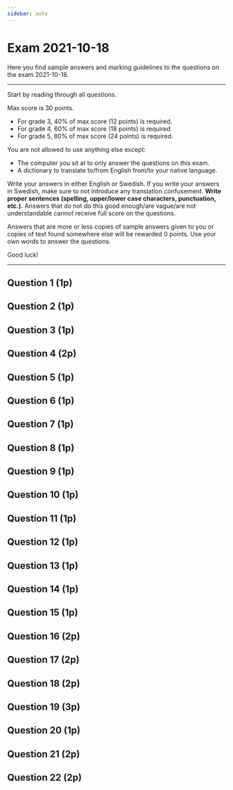 ```yaml
---
sidebar: auto
---
```

<SetTitle title="Web Development Fundamentals 2021" />

# Exam 2021-10-18
Here you find sample answers and marking guidelines to the questions on the exam 2021-10-18.

<!--
::: danger Point reduction for improper usage of upper-/lowercase characters
As explained in the exam instructions, answers not properly using upper-/lowercase characters will receive point reduction. This time it has only been set to `0.1` points for each answer that do not properly use upper-/lowercase characters, such as answers written with only lowercase characters. Next time this will likely increase.
:::
-->

---

Start by reading through all questions.

Max score is 30 points.

* For grade 3, 40% of max score (12 points) is required.
* For grade 4, 60% of max score (18 points) is required.
* For grade 5, 80% of max score (24 points) is required.

You are not allowed to use anything else except:

* The computer you sit at to only answer the questions on this exam.
* A dictionary to translate to/from English from/to your native language.

Write your answers in either English or Swedish. If you write your answers in Swedish, make sure to not introduce any translation confusement. **Write proper sentences (spelling, upper/lower case characters, punctuation, etc.).** Answers that do not do this good enough/are vague/are not understandable cannot receive full score on the questions.

Answers that are more or less copies of sample answers given to you or copies of text found somewhere else will be rewarded 0 points. Use your own words to answer the questions.

Good luck!

---


## Question 1 (1p)
<ExamQuestion>
<template v-slot:question>

Name the method one should use in HTTP when the request is about:

* Retrieving a resource
* Creating a new resource
* Deleting a resource

**Note**: This question is about HTTP, and not about websites.

You will get:

* 0.33 points for each correct name

</template>
<template v-slot:sample-answer>

* Retrieving a resource: `GET`
* Creating a new resource: `POST`
* Deleting a resource: `DELETE`

</template>
<template v-slot:marking-guidelines>

* 0.33 points for each correct name

</template>
</ExamQuestion>




## Question 2 (1p)
<ExamQuestion>
<template v-slot:question>

Specify the status code that should be sent back in HTTP when:

* The requested resource doesn't exist
* The server encountered an unknown problem and therefor can't carry out the request
* The requested resource exists and is being sent back in the body of the response

You will get:

* 0.33 points for each correct status code

</template>
<template v-slot:sample-answer>

* The requested resource doesn't exist: `404`
* The server encountered an unknown problem and therefor can't carry out the request: `500`
* The requested resource exists and is being sent back in the body of the response: `200`

</template>
<template v-slot:marking-guidelines>

* 0.33 points for each correct status code

</template>
</ExamQuestion>




## Question 3 (1p)
<ExamQuestion>
<template v-slot:question>

Name 2 different HTTP headers, explain what they mean/what they represent, explain if they can be used in requests or responses (or both), and give example of a value they can have.

</template>
<template v-slot:sample-answer>

`Content-Length` can be used in both HTTP requests and HTTP responses, and its value describes how many bytes the body consists of, for example `20`.

`Content-Type` can be used in both HTTP requests and HTTP responses, and its value describes in which data format the body is written, for example `text/html`.

</template>
<template v-slot:marking-guidelines>

* 0.125 points for each correct name
* 0.125 points for each correct explanation of what they represent
* 0.125 points for each correct can be used in requests/responses
* 0.125 points for each correct sample value

</template>
</ExamQuestion>




## Question 4 (2p)
<ExamQuestion>
<template v-slot:question>

In HTTP, clients can pass data to the server both in the querystring (part of the URI) and in the body of the HTTP request. Explain when they should use which one. 

</template>
<template v-slot:sample-answer>

Since the querystring is part of the URI, and the URI is used to identify the resource(s) the request is about, the data should be passed in the querystring only when it's used to identify the resource(s) the request is about, such as when searching.

The data should be passed in the body of the request when the data is not used to identify which resource(s) the request is about, but represent some additional information that is part of a request the server needs to carry out the request, for example when the data represents a new resource that should be created on the server.

</template>
<template v-slot:marking-guidelines>

* 2 points for correct explanation
* 1 point for saying something like `GET` = retrieve data = URI, `POST` = send data = body (this is how we often use it, but the question is general and not for these two specific methods)
* -0.5 points for claiming that body of request is more secure than querystring without justifying why

</template>
</ExamQuestion>




## Question 5 (1p)
<ExamQuestion>
<template v-slot:question>

Place the lines of code below in such order that they form a valid HTML5 document (only place one line of code in each box).

* `<head>`
* `<h1>Welcome!</h1>`
* `</body>`
* `<title>Welcome!</title>`
* `<!DOCTYPE html>`
* `</html>`
* `</head>`
* `<html>`
* `<body>`

You will get:

* 1 point for all in correct order

</template>
<template v-slot:sample-answer>

```html
<!DOCTYPE html>
<html>
    <head>
        <title>Welcome!</title>
    </head>
    <body>
        <h1>Welcome!</h1>
    </body>
</html>
```

</template>
<template v-slot:marking-guidelines>

* 1 point for all in correct order

</template>
</ExamQuestion>




## Question 6 (1p)
<ExamQuestion>
<template v-slot:question>

Name 4 different HTML tags that can cause the Web Browser to send an HTTP GET request.

You will get:

* 0.25 points for each correct name
* -0.25 points for each incorrect name
* at least 0 points on the question

</template>
<template v-slot:sample-answer>

* `a`
* `form`
* `img`
* `link`

</template>
<template v-slot:marking-guidelines>

* 0.25 points for each correct name
* -0.25 points for each incorrect name
* 0.15 points for `a href` (unclear what you think the *name* of the tag is)
* at least 0 points on the question

</template>
</ExamQuestion>




## Question 7 (1p)
<ExamQuestion>
<template v-slot:question>

Name 4 different attributes that are valid to use in an `<input>` element.

You will get:

* 0.25 points for each valid name
* -0.25 points for each invalid name
* at least 0 points on the question

</template>
<template v-slot:sample-answer>

* `type`
* `value`
* `id`
* `class`

</template>
<template v-slot:marking-guidelines>

* 0.25 points for each correct name
* -0.25 points for each incorrect name
* at least 0 points on the question

</template>
</ExamQuestion>




## Question 8 (1p)
<ExamQuestion>
<template v-slot:question>

On a webpage, explain why it's better to use a `<form>` with a submit button to send an HTTP request to delete a resource instead of using a `<a>`.

</template>
<template v-slot:sample-answer>

One can only send GET requests with `<a>`, and those requests shouldn't have any side-effects on the server. Therefor it's better to use `<form>` instead, through which one can send a POST request, that may have side-effects on the server.

(optimally one should send a DELETE requests, but one can't do that with any HTML element)

</template>
<template v-slot:marking-guidelines>

* 0.33 points for one should send a POST request
* 0.33 points for `<a>` can only send GET requests
* 0.33 points for `<form>` can send POST requests
* -0.1 points for claiming strange/untrue/irrelevant things

OR:

* 1 point for saying anti-forgery tokens can be used in `<form>` (those can be used in `<a>` too (e.g. in the query string), so not really a valid justification, but OK)

</template>
</ExamQuestion>




## Question 9 (1p)
<ExamQuestion>
<template v-slot:question>

On a webpage, to display the `&` character you should write it as it's character entity instead, i.e. `&amp;`. Why?

</template>
<template v-slot:sample-answer>

The `&` character has special meaning in HTML: to start a character entity (to express a character in a special way, like when you want the web browser to display `<` instead of interpreting it as the start of a tag, you write is as `&lt;`). If you really want the web browser to display `&`, you need to express `&` as its character entity (`&amp;`), otherwise the web browser would read `&` as the start of a character entity.


::: warning Answer the question
Many answers say something like *One can escape HTML code by using `&lt;`, and similar*, but that doesn't answer the question why one can't write `&` to display the `&` character.
:::

</template>
<template v-slot:marking-guidelines>

* 1 point for correct answer

</template>
</ExamQuestion>




## Question 10 (1p)
<ExamQuestion>
<template v-slot:question>

If you want a web browser to display a list of items like this:

* List Item 1
* List Item 2
* List Item 3
* List Item ...

You can use the following HTML code:

```html
<p> • List Item 1</p>
<p> • List Item 2</p>
<p> • List Item 3</p>
<p> • List Item ...</p>
```

Why is this not a good way to do it?

</template>
<template v-slot:sample-answer>

When the web browser renders the HTML code, it will look like a list to a human, but other tools reading our HTML code, such as web spiders/search engines, will not get the understanding that this is a list, but will instead read it as different paragraphs. By using HTML properly and mark this text as a list using `<ul>` and `<li>` instead of `<p>`, we improve the semantic, and these other tools will get a better understanding of our text.

</template>
<template v-slot:marking-guidelines>

* 1 point for not using markup/semantic

::: warning Answer the question
Just saying it's more correct/better to use `<ul>` and `<li>` is not enough to get any points. The question was not *How should one do it?*, but *Why is it bad to use `<p>` this way?*

Feel free to mention that `<ul>` and `<li>` are better to use, but then you need to explain why they are better to use (markup/semantic).
:::

</template>
</ExamQuestion>




## Question 11 (1p)
<ExamQuestion>
<template v-slot:question>

What is what in the CSS code below?

```css
p{
    color: red;
}
```

Pair each piece of CSS code with the name of the CSS syntax.

CSS names:

* Rule
* Selector
* Declaration
* Property
* Value

CSS code:

* `p{ color: red; }`
* `p`
* `color: red;`
* `color`
* `red`

You will get:

* 0.2 points for each correct pair
* -0.2 points for each wrong pair
* 0 points for unanswered pairs
* at least 0 points on the question

</template>
<template v-slot:sample-answer>

* Rule: `p{ color: red; }`
* Selector: `p`
* Declaration: `color: red;`
* Property: `color`
* Value: `red`

</template>
<template v-slot:marking-guidelines>

* 0.2 points for each correct pair
* -0.2 points for each wrong pair
* 0 points for unanswered pairs
* at least 0 points on the question

</template>
</ExamQuestion>




## Question 12 (1p)
<ExamQuestion>
<template v-slot:question>

Explain what a pseudo class can be used for in CSS. Then also name one, and explain how that one works.

</template>
<template v-slot:sample-answer>

Pseudo classes can be used in CSS selectors to match elements in specific states. For example, the `hover` pseudo class matches elements in the `hover` state, i.e. elements the mouse cursor is currently hovering over.

</template>
<template v-slot:marking-guidelines>

* 0.5 points for can be used for
* 0.25 points for correct name
* 0.25 points for explanation

</template>
</ExamQuestion>




## Question 13 (1p)
<ExamQuestion>
<template v-slot:question>

Here is some CSS code:

```css
.spanspan div #p{
    color: red;
}
```

Write HTML code that, with the help of the CSS code above, would contain some red text.

**Note**: You don't need to write an entire HTML document, just the what's inside `<body>`, including `<body>`.

**Note**: Don't write any extra HTML elements not needed (provide a minimal solution).

</template>
<template v-slot:sample-answer>

```html
<body>
    <div class="spanspan">
        <div>
            <div id="p">
                This text will be red!
            </div>
        </div>
    </div>
</body>
```

</template>
<template v-slot:marking-guidelines>

* 1 point for an answer that works
* -0.1 points for an answer not including `<body>` as requested

</template>
</ExamQuestion>




## Question 14 (1p)
<ExamQuestion>
<template v-slot:question>

Explain what the following terms are:

* Encoding
* Encryption
* Hashing

Especially explain how they differ.

</template>
<template v-slot:sample-answer>

**Encoding** \
A way to express values as other values, for example map characters to numbers, such as `A` to `65`, `B` to `66`, etc. Can be used to represent characters in a computer. No secrets here.

**Encryption** \
A way to encrypt a message (to make a text unreadable to others). The one doing the encryption usually has one key for the encryption algorithm used to generated the encrypted message, and the one that wants to be able to read the encrypted message needs one key (could be the same as the one used for encrypting the message) to do the decryption and obtain the original message again. For encryption to be useful, at least one of the keys needs to kept secret (not available to everybody).

**Hashing** \
A way to make a message unreadable to others and that can't be reversed (the original message can't be obtained again, unless a brute-force technique is used (usually very slow and impractical to use)). Often used for storing passwords (store the hash value of the password) or to compute a short "fingerprint" of a message. 

</template>
<template v-slot:marking-guidelines>

::: warning It's not random!
Very many students answer something like *It generates a random string*, or *It consists of random characters*. That is not true, all three are very much deterministic. You can write things like *The hash value seems to consist of random characters*, and similar, but nothing is random in the algorithms (except generation of keys/salt).
:::

* 0.33 points for encoding mapping characters to numbers (no secrets)
* 0.33 points for encryption makes messages unreadable but can then be decrypted using a decryption key
* 0.33 points for hashing makes messages unreadable and can't (easily) be made readable again
* -0.1 points for saying that encrypted messages/hash values are random

</template>
</ExamQuestion>




## Question 15 (1p)
<ExamQuestion>
<template v-slot:question>

When hashing, explain what *salting* is, and when and why you need to use that.

</template>
<template v-slot:sample-answer>

*Salting* is a way of storing hash values of passwords more secure. A hash algorithm should always produce the same output for the same input. Hackers can therefor generate a *rainbow table* that contains simple, short and well-known passwords and their respective hash value. If a hacker then comes across the hash values of our users passwords, they can easily use their rainbow table to figure out which password our users have that uses one of these simple, short and well-known passwords.

So, instead of simply hashing the passwords our users have, we append a string of our choice to the users password, known as the *salt*, and hashes `the password + the salt`. So even if our users use simple, short and well-known passwords, the hash value won't exist in the hacker's rainbow table, and therefor our users passwords will be stored in a little bit more secure way.

</template>
<template v-slot:marking-guidelines>

* 0.33 points for explaining what salting is (extra string added to passwords before hashing)
* 0.33 points for explaining when we need to use salt (when storing passwords)
* 0.33 points for explaining why we need use it (to protect against existing rainbow tables/harder to reverse)

</template>
</ExamQuestion>




## Question 16 (2p)
<ExamQuestion>
<template v-slot:question>

Carl needs a web application to which he can send a single HTTP request, and when the web application receives the HTTP request, it should do something (for example remove all data stored in the web application, so the web application basically restarts). Carl don't want anyone to be to send that HTTP request, so he will send a password along with the request, and the web application should only carry out the request if the correct password is provided.

When sending passwords, it's of course important to use HTTPS. But Carl thinks he has a workaround to this. He thinks that if he uses client-side JavaScript to hash his password directly in the web browser, and only send the hash value of the password to the server, he doesn't need to use HTTPS, but can stick to using HTTP.

Has Carl come up with a good workaround or not? Justify your answer.

</template>
<template v-slot:sample-answer>

No, Carl has not come up with a good solution. The problem is that any man-in-the-middle (anyone that helps forwarding the HTTP request to the server) can see the hash value of his password. This basically means that any man-in-the-middle can send a request to the server with the same hash value and that way restart the web application (Carl's password would still remain unknown to them though).

</template>
<template v-slot:marking-guidelines>

* 2 points for correct answer and valid justification, such as:
    * Man-in-the-middle doesn't need to know Carl's password, she can re-send the request with the same hash value whenever she want to restart Carl's web application
    * Man-in-the-middle can see carl's hash value and brute-force (e.g. use rainbow tables) Carl's password and login to other websites where Carl uses the same password
    * Mai-in-the-middle can send back client-side JavaScript (instead of the web app's client-side JavaScript) that sends the password Carl enters to the hacker's website, and then the hacker can login to Carl's accounts that use the same password on other websites

::: warning About the justification
Just saying something like *HTTP is not secure, one must always use HTTPS* is not enough to get any points; one must justify the answer by describing how a hacker would take advantage of the bad solution to get any points.
:::

</template>
</ExamQuestion>




## Question 17 (2p)
<ExamQuestion>
<template v-slot:question>

Alice has her own personal website only she can login to. When she has logged in, she can write new blogposts.

Here is the code that displays all blogposts:

**app.js**
```js
// ...
app.get('/blogposts', function(request, response){
    
    const query = "SELECT * FROM blogposts"
    
    db.all(query, function(error, blogposts){
        // Let us assume no error occured to keep things simple.
        const model = {
            blogposts
        }
        response.render('blogposts.hbs', model)
    })
    
})
// ...
```

**views/blogposts.hbs**
```hbs
<h1>Blogposts</h1>
{{#each blogposts}}
    <div>
        <h2>{{title}}</h2>
        <div>{{{content}}}</div>
    </div>
{{/each}}
```

Does this part of the website seem to contain any known security vulnerability? Justify your answer.

</template>
<template v-slot:sample-answer>

No, everything seems to be OK:

* Query to the database contains no SQL injection vulnerability.
* The view contains no cross-site scripting vulnerability (`content` always come from Alice, so no cross-site scripting vulnerability when using triple curly brackets in this case).

</template>
<template v-slot:marking-guidelines>

* 1.5 points for no cross-site scripting vulnerability
* 0.5 points for no SQL injection vulnerability
* (0.25 points for saying triple curly brackets is a vulnerability (it's not in this case, since the input here only comes from Alice))
* (1 point for saying triple curly brackets is a vulnerability if Alice's account is hacked (but then everything is kind of a vulnerability... :| ))

::: warning It's feature, not a bug
Many suggests one should use double curly brackets instead of triple curly brackets, suggesting that it's a bug that triple curling brackets is used. That's not the case; triple curly brackets are used on purpose so Alice can style her blogposts using HTML and CSS, so starting to use double curling brackets will break that feature, and not be a good workaround.
:::

</template>
</ExamQuestion>




## Question 18 (2p)
<ExamQuestion>
<template v-slot:question>

On a website with user accounts, the following code is used to handle login requests:

```js
// ...
app.post('/login', function(request, response){
    
    const username = request.body.username
    const password = request.body.password
    
    const query = `
        SELECT
            *
        FROM
            accounts
        WHERE
            password = "`+password+`" AND
            username = "`+username+`"
        LIMIT 1
    `
    
    // The query is sent to the database, if we get back a
    // matching account we store it in session, to remember
    // which account the user logged in to, etc.
    
})
// ...
```

Enter a username and a password one can use to login to the account with the username `Alice`, no matter which password she has.

**Note**: Be explicit about what you enter as username and what you enter as password.

</template>
<template v-slot:sample-answer>

Username: `" OR username = "Alice` \
Password: `...`

</template>
<template v-slot:marking-guidelines>

* 2 points for an answer that works.

</template>
</ExamQuestion>




## Question 19 (3p)
<ExamQuestion>
<template v-slot:question>

Users can create and login to accounts on Website A, and thereafter write blogposts belonging to their own accounts. After logging in it's also possible to delete your own account (and your blogposts) by sending a GET request to `/accounts/delete-me`.

Website A also contains a Cross-site Request Forgery vulnerability. Imagine you are a hacker and would like to delete the account for a specific user. Explain how you would do that (mention details).

</template>
<template v-slot:sample-answer>

One way to do that is by:

1. Wait until the user posts a new blogpost on Website A. This likely means the user has an active login session (since no user clicks on the logout button when they are done).
2. Send an email to the user with an image that will be loaded from `website-a.com/accounts/delete-me` (`website-a.com` = domain name for Website A).
3. If the user opens the email in the same web browser that contains the active login session and the web browser displays images in emails by default (or the user agrees to display the image), then the web browser will send an HTTP GET request for the image with a valid login session, so the web application will basically delete the user's account when it receives that HTTP request.

</template>
<template v-slot:marking-guidelines>

* 3 points for answers that work.

OR:

* 2 points for answers that describes the general procedure but lack information on how to get the specific targeted user to send the unintentional request.

</template>
</ExamQuestion>




## Question 20 (1p)
<ExamQuestion>
<template v-slot:question>

Implement the JavaScript function `factorial(n)`, that receives a none-negative integer `n` as argument and returns the product of the integers between `1` and `n`. Also note that `factorial(0)` → `1`. Sample usage:

```js
factorial(0) // --> 1
factorial(3) // --> 3*2*1 --> 6
factorial(5) // --> 5*4*3*2*1 --> 120
```

</template>
<template v-slot:sample-answer>

```js
function factorial(n){
    let product = 1
    for(let i=1; i<=n; i++){
        product *= i
    }
    return product
}
```

</template>
<template v-slot:marking-guidelines>

* 1 point for a solution that works/is very close to be working
* -0.1 points for calling result variable a bad name (`a`, `sum`, `val`, etc.)
* -0.1 points for having if statement in loop
* -0.1 points for indentation error/inconsistent indentation
* -0.1 points for declaring an `int` variable (does not exist in JS)
* -0.1 points for declaring a `var` instead of a `let` variable
* -0.1 points for using global variable
* -0.1 points for product variable starting on `0`
* -0.1 points for loop iterating over `0`
* -0.1 points for spelling name on variable wrong
* -0.1 points for missing `function` keyword
* -0.1 points for wrong condition in loop
* -0.1 points for using assignment as condition in if statement
* -0.1 points for introducing unnecessary variable
* -0.1 points for not including `n` in the product
* -0.1 points for including `n` in the product twice
* -0.1 points for not naming the parameter `n` as instructed.
* -0.1 points for assigning new value to `const` variable
* -0.3 points for never updating the result variable

</template>
</ExamQuestion>




## Question 21 (2p)
<ExamQuestion>
<template v-slot:question>

In JavaScript, a book with a title, number of pages and average number of words per page can be represented as an object like this:

```js
const book = {
    title: "There and back again",
    numberOfPages: 489,
    averageNumberOfWordsPerPage: 410
}
```

Assume a reader reads 2 words per second. A book is considered to be *long* if it takes more than 8 hours to read. Implement the function `getLongBooks(books)`, which receives an array of book objects, and returns a new array containing all the *long* books.

</template>
<template v-slot:sample-answer>

```js
const SECONDS_PER_MINUTE = 60
const MINUTES_PER_HOUR = 60
const READ_WORDS_PER_SECOND = 2
const LONG_BOOK_MIN_HOURS = 8
const LONG_BOOK_MIN_SECONDS = LONG_BOOK_MIN_HOURS * MINUTES_PER_HOUR * SECONDS_PER_MINUTE

function getNumberOfWordsInBook(book){
    return book.numberOfPages * book.averageNumberOfWordsPerPage
}

function getSecondsToReadBook(book){
    return getNumberOfWordsInBook(book) / READ_WORDS_PER_SECOND
}

function isBookLong(book){
    return LONG_BOOK_MIN_SECONDS <= getSecondsToReadBook(book)
}

function getLongBooks(books){
    const longBooks = []
    for(const book of books){
        if(isBookLong(book)){
            longBooks.push(book)
        }
    }
    return longBooks
}
```

</template>
<template v-slot:marking-guidelines>

* 2 points for a solution that works/is very close to be working
* -0.1 points for not being consistent with how semicolons are used
* -0.2 points for using global variable
* -0.2 points for indentation error/inconsistent indentation
* -0.2 points for using poorly named variable (e.g. `time`)
* -0.4 points for using a single hardcoded value compound of multiple values without indicating what it represents, e.g. `14400`
* -0.2 points for using hardcoded values without indicating what they represents, e.g. `2*60*60`
* -0.2 points for explaining what a hardcoded value means far away from where the hardcoded value is
* -0.2 points for using `let` when `const` can be used
* -0.2 points for poorly named variable
* -0.2 points for iterating over indexes instead of values
* -0.2 points for multiplying by `2` instead of dividing
* -0.25 for using `numberOfPages` as variable instead of property
* -0.25 points for using `this`
* -0.25 points for not creating empty array correctly
* -0.25 points for `array.length()`
* -0.25 points for never returning the long books array
* -0.25 points for missing or misspelled `function` keyword
* -0.25 points for referring to `book` when meaning `books`, or vice versa, or similar
* -0.25 points for thinking iterating over indexes with a for-of loop
* -0.25 points for using `new` when not valid
* -0.25 points for not adding to the end of array correctly (not using `push`)
* -0.25 points for having `for` loop in parentheses
* -0.5 points for adding `else` to a `for` loop

</template>
</ExamQuestion>




## Question 22 (2p)
<ExamQuestion>
<template v-slot:question>

In JavaScript, the asynchronous functions `getAllBooks()` and `getAllMovies()` can be used like this:

```js
getAllBooks(function(error, books){
    if(error){
        // Something went wrong.
    }else{
        // books = [{id: 1, title: "Heartbreak"}, ...]
    }
])
getAllMovies(function(error, movies){
    if(error){
        // Something went wrong.
    }else{
        // movies = [{id: 1, title: "GoldenEye"}, ...]
    }
])
```

Use the functions above to implement the asynchronous function `getAllBooksAndMovies()` that can be used like this:

```js
getAllBooksAndMovies(function(error, booksAndMovies){
    if(error){
        // Something went wrong with either fetching the books or the movies.
    }else{
        // booksAndMovies = {
        //     books: [{id: 1, title: "Heartbreak"}, ...],
        //     movies: [{id: 1, title: "GoldenEye"}, ...]
        // }
    }
])
```

The callback `function(error, booksAndMovies)` should only be called once, and if something goes wrong it should be called with the error object from `getAllBooks()` or `getAllMovies()` (whichever that goes wrong), otherwise the error parameter should be `null`. The parameter `booksAndMovies` should be `undefined` (not present) if something goes wrong, otherwise an object per the example above.

</template>
<template v-slot:sample-answer>

```js
function getAllBooksAndMovies(callback){
    
    getAllBooks(function(booksError, books){
        
        if(booksError){
            callback(booksError)
        }else{
            
            getAllBooksAndMovies(function(moviesError, booksAndMovies){
                
                if(moviesError){
                    callback(moviesError)
                }else{
                    callback(null, {
                        books,
                        movies
                    })
                }
                
            ])
            
        }
        
    }
    
}
```

</template>
<template v-slot:marking-guidelines>

* 1 point for correctly sending back errors
* 1 point for correctly sending back success-value
* -0.5 points for each mistake not making it work (re-assign to const, syntax error, logical errors, etc.)
* -0.25 points for each bad implementation choice (poorly named variable, unnecessary/unused variable, wrong indentation, calling both error parameters the same name, etc.)

</template>
</ExamQuestion>